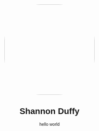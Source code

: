 <!DOCTYPE html>
<html>
<head>
  <meta charset="utf-8">
  <title>JS Bin</title>
<style id="jsbin-css">
img {
  /*width: 120%;*/
  width: 300px;
  border-radius: 40%;
}
body {
  text-align: center;
  font-family: Arial;
}
</style>
</head>
<body>
  <img src="http://pisces.bbystatic.com/image2/BestBuy_US/en_US/images/abn/2014/tvv/cat/tablet/dept/icon_computer.jpg;canvasHeight=170;canvasWidth=306">
  <h1>Shannon Duffy</h1>
  <p>hello world</p>


<script id="jsbin-source-css" type="text/css">img {
  /*width: 120%;*/
  width: 300px;
  border-radius: 40%;
}

body {
  text-align: center;
  font-family: Arial;
}</script>
</body>
</html>
